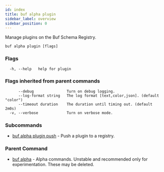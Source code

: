 ```yaml
---
id: index
title: buf alpha plugin
sidebar_label: overview
sidebar_position: 0
---
```

Manage plugins on the Buf Schema Registry.

```
buf alpha plugin [flags]
```

### Flags

```
  -h, --help   help for plugin
```

### Flags inherited from parent commands

```
      --debug               Turn on debug logging.
      --log-format string   The log format [text,color,json]. (default "color")
      --timeout duration    The duration until timing out. (default 2m0s)
  -v, --verbose             Turn on verbose mode.
```

### Subcommands

* [buf alpha plugin push](push)	 - Push a plugin to a registry.

### Parent Command

* [buf alpha](../index)	 - Alpha commands. Unstable and recommended only for experimentation. These may be deleted.
